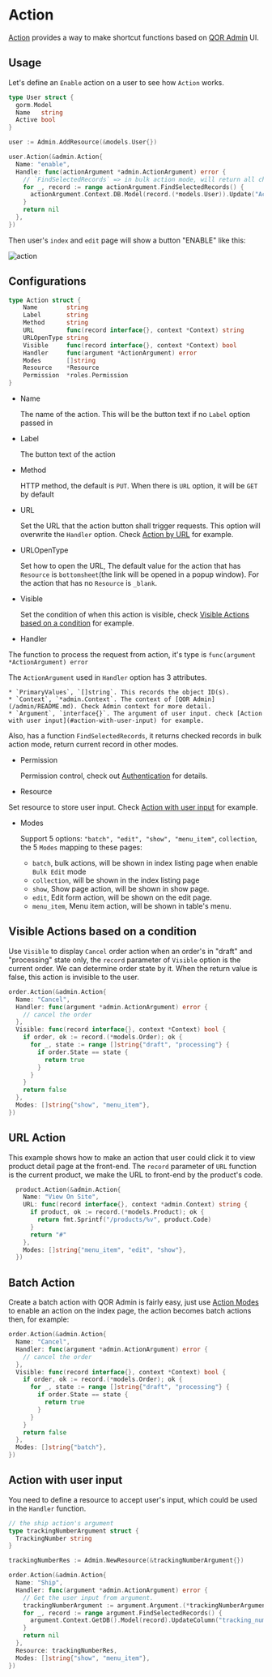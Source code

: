 # Action

[Action](https://github.com/pauradev/admin/blob/master/action.go) provides a way to make shortcut functions based on [QOR Admin](/admin/README.md) UI.

## Usage

Let's define an `Enable` action on a user to see how `Action` works.

```go
type User struct {
  gorm.Model
  Name   string
  Active bool
}

user := Admin.AddResource(&models.User{})

user.Action(&admin.Action{
  Name: "enable",
  Handle: func(actionArgument *admin.ActionArgument) error {
    // `FindSelectedRecords` => in bulk action mode, will return all checked records, in other mode, will return current record
    for _, record := range actionArgument.FindSelectedRecords() {
      actionArgument.Context.DB.Model(record.(*models.User)).Update("Active", true)
    }
    return nil
  },
})
```

Then user's `index` and `edit` page will show a button "ENABLE" like this:

![action](action-demo.png)

## Configurations

```go
type Action struct {
    Name        string
    Label       string
    Method      string
    URL         func(record interface{}, context *Context) string
    URLOpenType string
    Visible     func(record interface{}, context *Context) bool
    Handler     func(argument *ActionArgument) error
    Modes       []string
    Resource    *Resource
    Permission  *roles.Permission
}
```

* Name

  The name of the action. This will be the button text if no `Label` option passed in

* Label

  The button text of the action

* Method

  HTTP method, the default is `PUT`. When there is `URL` option, it will be `GET` by default

* URL

  Set the URL that the action button shall trigger requests. This option will overwrite the `Handler` option. Check [Action by URL](#url-action) for example.

* URLOpenType

  Set how to open the URL, The default value for the action that has `Resource` is `bottomsheet`(the link will be opened in a popup window). For the action that has no `Resource` is `_blank`.

* Visible

  Set the condition of when this action is visible, check [Visible Actions based on a condition](#visible-actions-based-on-a-condition) for example.

* Handler

 The function to process the request from action, it's type is `func(argument *ActionArgument) error`

 The `ActionArgument` used in `Handler` option has 3 attributes.

    * `PrimaryValues`, `[]string`. This records the object ID(s).
    * `Context`, `*admin.Context`. The context of [QOR Admin](/admin/README.md). Check Admin context for more detail.
    * `Argument`, `interface{}`. The argument of user input. check [Action with user input](#action-with-user-input) for example.

  Also, has a function `FindSelectedRecords`, it returns checked records in bulk action mode, return current record in other modes.

* Permission

  Permission control, check out [Authentication](/admin/authentication.md#authorization-for-actions) for details.

*  Resource

  Set resource to store user input. Check [Action with user input](#action-with-user-input) for example.

* <a id="action-modes"></a>Modes

  Support 5 options: `"batch", "edit", "show", "menu_item"`, `collection`, the 5 `Modes` mapping to these pages:

  * `batch`, bulk actions, will be shown in index listing page when enable `Bulk Edit` mode
  * `collection`, will be shown in the index listing page
  * `show`, Show page action, will be shown in show page.
  * `edit`, Edit form action, will be shown on the edit page.
  * `menu_item`, Menu item action, will be shown in table's menu.

## Visible Actions based on a condition

  Use `Visible` to display `Cancel` order action when an order's in "draft" and "processing" state only, the `record` parameter of `Visible` option is the current order. We can determine order state by it. When the return value is false, this action is invisible to the user.

  ```go
  order.Action(&admin.Action{
    Name: "Cancel",
    Handler: func(argument *admin.ActionArgument) error {
      // cancel the order
    },
    Visible: func(record interface{}, context *Context) bool {
      if order, ok := record.(*models.Order); ok {
        for _, state := range []string{"draft", "processing"} {
          if order.State == state {
            return true
          }
        }
      }
      return false
    },
    Modes: []string{"show", "menu_item"},
  })
  ```

## URL Action

This example shows how to make an action that user could click it to view product detail page at the front-end. The `record` parameter of `URL` function is the current product, we make the URL to front-end by the product's code.

```go
  product.Action(&admin.Action{
    Name: "View On Site",
    URL: func(record interface{}, context *admin.Context) string {
      if product, ok := record.(*models.Product); ok {
        return fmt.Sprintf("/products/%v", product.Code)
      }
      return "#"
    },
    Modes: []string{"menu_item", "edit", "show"},
  })
```

## Batch Action

  Create a batch action with QOR Admin is fairly easy, just use [Action Modes](#action-modes) to enable an action on the index page, the action becomes batch actions then, for example:

  ```go
  order.Action(&admin.Action{
    Name: "Cancel",
    Handler: func(argument *admin.ActionArgument) error {
      // cancel the order
    },
    Visible: func(record interface{}, context *Context) bool {
      if order, ok := record.(*models.Order); ok {
        for _, state := range []string{"draft", "processing"} {
          if order.State == state {
            return true
          }
        }
      }
      return false
    },
    Modes: []string{"batch"},
  })
  ```

## Action with user input

You need to define a resource to accept user's input, which could be used in the `Handler` function.

```go
// the ship action's argument
type trackingNumberArgument struct {
  TrackingNumber string
}

trackingNumberRes := Admin.NewResource(&trackingNumberArgument{})

order.Action(&admin.Action{
  Name: "Ship",
  Handler: func(argument *admin.ActionArgument) error {
    // Get the user input from argument.
    trackingNumberArgument := argument.Argument.(*trackingNumberArgument)
    for _, record := range argument.FindSelectedRecords() {
      argument.Context.GetDB().Model(record).UpdateColumn("tracking_number", trackingNumberArgument.TrackingNumber)
    }
    return nil
  },
  Resource: trackingNumberRes,
  Modes: []string{"show", "menu_item"},
})
```
